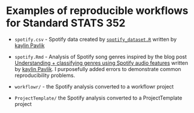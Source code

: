 # Examples of reproducible workflows for Standard STATS 352

* `spotify.csv` - Spotify data created by
[`spotify_dataset.R`](https://github.com/walkerkq/spotify_genre_classification/blob/master/spotify_dataset.R)
written by [kaylin Pavlik](https://www.kaylinpavlik.com)

* `spotify.Rmd` - Analysis of Spotify song genres inspired by the blog post
[Understanding + classifying genres using Spotify audio
features](https://www.kaylinpavlik.com/classifying-songs-genres/) written by
[kaylin Pavlik](https://www.kaylinpavlik.com). I purposefully added errors to
demonstrate common reproducibility problems.

* `workflowr/` - the Spotify analysis converted to a workflowr project

* `ProjectTemplate/` the Spotify analysis converted to a ProjectTemplate project
